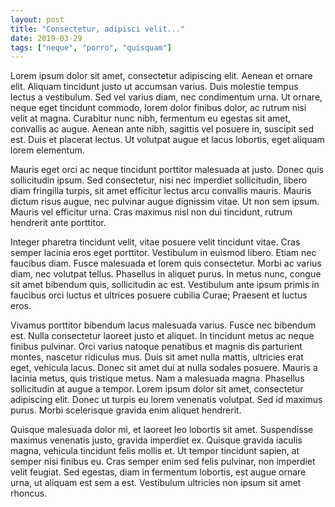 ```yaml
---
layout: post
title: "Consectetur, adipisci velit..."
date: 2019-03-29
tags: ["neque", "porro", "quisquam"]
---
```


Lorem ipsum dolor sit amet, consectetur adipiscing elit. Aenean et ornare elit. Aliquam tincidunt justo ut accumsan varius. Duis molestie tempus lectus a vestibulum. Sed vel varius diam, nec condimentum urna. Ut ornare, neque eget tincidunt commodo, lorem dolor finibus dolor, ac rutrum nisi velit at magna. Curabitur nunc nibh, fermentum eu egestas sit amet, convallis ac augue. Aenean ante nibh, sagittis vel posuere in, suscipit sed est. Duis et placerat lectus. Ut volutpat augue et lacus lobortis, eget aliquam lorem elementum.

Mauris eget orci ac neque tincidunt porttitor malesuada at justo. Donec quis sollicitudin ipsum. Sed consectetur, nisi nec imperdiet sollicitudin, libero diam fringilla turpis, sit amet efficitur lectus arcu convallis mauris. Mauris dictum risus augue, nec pulvinar augue dignissim vitae. Ut non sem ipsum. Mauris vel efficitur urna. Cras maximus nisl non dui tincidunt, rutrum hendrerit ante porttitor.

Integer pharetra tincidunt velit, vitae posuere velit tincidunt vitae. Cras semper lacinia eros eget porttitor. Vestibulum in euismod libero. Etiam nec faucibus diam. Fusce malesuada et lorem quis consectetur. Morbi ac varius diam, nec volutpat tellus. Phasellus in aliquet purus. In metus nunc, congue sit amet bibendum quis, sollicitudin ac est. Vestibulum ante ipsum primis in faucibus orci luctus et ultrices posuere cubilia Curae; Praesent et luctus eros.

Vivamus porttitor bibendum lacus malesuada varius. Fusce nec bibendum est. Nulla consectetur laoreet justo et aliquet. In tincidunt metus ac neque finibus pulvinar. Orci varius natoque penatibus et magnis dis parturient montes, nascetur ridiculus mus. Duis sit amet nulla mattis, ultricies erat eget, vehicula lacus. Donec sit amet dui at nulla sodales posuere. Mauris a lacinia metus, quis tristique metus. Nam a malesuada magna. Phasellus sollicitudin at augue a tempor. Lorem ipsum dolor sit amet, consectetur adipiscing elit. Donec ut turpis eu lorem venenatis volutpat. Sed id maximus purus. Morbi scelerisque gravida enim aliquet hendrerit.

Quisque malesuada dolor mi, et laoreet leo lobortis sit amet. Suspendisse maximus venenatis justo, gravida imperdiet ex. Quisque gravida iaculis magna, vehicula tincidunt felis mollis et. Ut tempor tincidunt sapien, at semper nisi finibus eu. Cras semper enim sed felis pulvinar, non imperdiet velit feugiat. Sed egestas, diam in fermentum lobortis, est augue ornare urna, ut aliquam est sem a est. Vestibulum ultricies non ipsum sit amet rhoncus.
